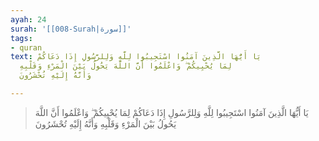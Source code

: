 ```yaml
---
ayah: 24
surah: '[[008-Surah|سورة]]'
tags:
- quran
text: يَا أَيُّهَا الَّذِينَ آمَنُوا اسْتَجِيبُوا لِلَّهِ وَلِلرَّسُولِ إِذَا دَعَاكُمْ
  لِمَا يُحْيِيكُمْ ۖ وَاعْلَمُوا أَنَّ اللَّهَ يَحُولُ بَيْنَ الْمَرْءِ وَقَلْبِهِ
  وَأَنَّهُ إِلَيْهِ تُحْشَرُونَ

---
```

> يَا أَيُّهَا الَّذِينَ آمَنُوا اسْتَجِيبُوا لِلَّهِ وَلِلرَّسُولِ إِذَا دَعَاكُمْ لِمَا يُحْيِيكُمْ ۖ وَاعْلَمُوا أَنَّ اللَّهَ يَحُولُ بَيْنَ الْمَرْءِ وَقَلْبِهِ وَأَنَّهُ إِلَيْهِ تُحْشَرُونَ
